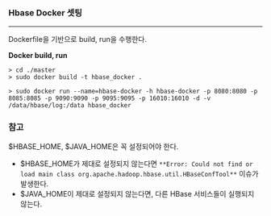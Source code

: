 ### Hbase Docker 셋팅

<hr>


Dockerfile을 기반으로 build, run을 수행한다.



**Docker build, run**

```
> cd ./master
> sudo docker build -t hbase_docker .

> sudo docker run --name=hbase-docker -h hbase-docker -p 8080:8080 -p 8085:8085 -p 9090:9090 -p 9095:9095 -p 16010:16010 -d -v /data/hbase/log:/data hbase_docker
```



### 참고



$HBASE_HOME, $JAVA_HOME은 꼭 설정되어야 한다.

- $HBASE_HOME가 제대로 설정되지 않는다면 `**Error: Could not find or load main class org.apache.hadoop.hbase.util.HBaseConfTool**` 이슈가 발생한다.
- $JAVA_HOME이 제대로 설정되지 않는다면, 다른 HBase 서비스들이 실행되지 않는다.